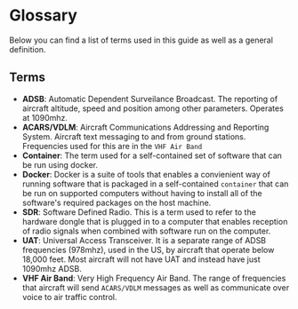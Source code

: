 # Glossary

Below you can find a list of terms used in this guide as well as a general definition.

## Terms

* **ADSB**: Automatic Dependent Surveilance Broadcast. The reporting of aircraft altitude, speed and position among other parameters. Operates at 1090mhz.
* **ACARS/VDLM**: Aircraft Communications Addressing and Reporting System. Aircraft text messaging to and from ground stations. Frequencies used for this are in the `VHF Air Band`
* **Container**: The term used for a self-contained set of software that can be run using docker.
* **Docker**: Docker is a suite of tools that enables a convienient way of running software that is packaged in a self-contained `container` that can be run on supported computers without having to install all of the software's required packages on the host machine.
* **SDR**: Software Defined Radio. This is a term used to refer to the hardware dongle that is plugged in to a computer that enables reception of radio signals when combined with software run on the computer.
* **UAT**: Universal Access Transceiver. It is a separate range of ADSB frequencies (978mhz), used in the US, by aircraft that operate below 18,000 feet. Most aircraft will not have UAT and instead have just 1090mhz ADSB.
* **VHF Air Band**: Very High Frequency Air Band. The range of frequencies that aircraft will send `ACARS/VDLM` messages as well as communicate over voice to air traffic control.